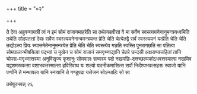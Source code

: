 +++
title = "०२"

+++

ते देवा अब्रुवन्गायत्रीं त्वं न इमं सोमं राजानमाहरेति सा
तथेत्यब्रवीत्तां वै मा सर्वेण
स्वस्त्ययनेनानुमन्त्रयध्वमिति तथेति सोदपतत्तां
देवाः सर्वेण स्वस्त्ययनेनान्वमन्त्रयन्त प्रेति चेति चेत्येतद्वै
सर्वं स्वस्त्ययनं यत्प्रेति चेति चेति तद्योऽस्य प्रियः
स्यात्तमेतेनानुमन्त्रयेत प्रेति चेति
चेति स्वस्त्येव गछति स्वस्ति पुनरागछति सा पतित्वा
सोमपालान्भीषयित्वा पद्भ्यां च मुखेन च सोमं
राजानं समगृभ्णाद्यानि चेतरे छन्दसी अक्षराण्यजहितां तानि
चोपस-मगृभ्णात्तस्या अनुविसृज्य कृशानुः
सोमपालः सव्यस्य पदो नखमछि-दत्तच्छल्यकोऽभवत्तस्मात्स नखमिव
यद्वशमस्रवत्सा वशाभवत्तस्मात्सा हविरिवाथ यः शल्यो
यदनीकमासित्स सर्पो निर्दंश्यभवत्सहसः स्वाजो यानि पर्णानि ते मन्थावला
यानि स्नावानि ते गण्डूपदा यत्तेजनं सोऽन्धाहिः सो सा 

तथेषुरभवत् २६
